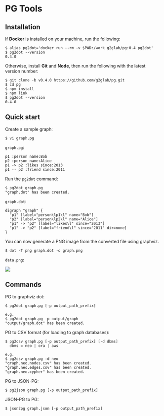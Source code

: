 # PG Tools

## Installation

If **Docker** is installed on your machine, run the following:

    $ alias pg2dot='docker run --rm -v $PWD:/work g2glab/pg:0.4 pg2dot'
    $ pg2dot --version
    0.4.0

Otherwise, install **Git** and **Node**, then run the following with the latest version number:
  
    $ git clone -b v0.4.0 https://github.com/g2glab/pg.git
    $ cd pg
    $ npm install
    $ npm link
    $ pg2dot --version
    0.4.0

## Quick start

Create a sample graph:

    $ vi graph.pg

`graph.pg`:

    p1 :person name:Bob
    p2 :person name:Alice
    p1 -> p2 :likes since:2013
    p1 -- p2 :friend since:2011

Run the `pg2dot` command:

    $ pg2dot graph.pg
    "graph.dot" has been created.

`graph.dot`:

    digraph "graph" {
      "p1" [label="person\lp1\l" name="Bob"]
      "p2" [label="person\lp2\l" name="Alice"]
      "p1" -> "p2" [label="likes\l" since="2013"]
      "p1" -> "p2" [label="friend\l" since="2011" dir=none]
    }

You can now generate a PNG image from the converted file using graphviz.

    $ dot -T png graph.dot -o graph.png

`data.png`:

![](https://user-images.githubusercontent.com/4862919/54224265-658d3380-44b6-11e9-8f24-9a0ffef9c40d.png)

## Commands

PG to graphviz dot:

    $ pg2dot graph.pg [-p output_path_prefix]

    e.g.
    $ pg2dot graph.pg -p output/graph
    "output/graph.dot" has been created.

PG to CSV format (for loading to graph databases):

    $ pg2csv graph.pg [-p output_path_prefix] [-d dbms]    
      dbms = neo | ora | aws
    
    e.g.
    $ pg2csv graph.pg -d neo
    "graph.neo.nodes.csv" has been created.
    "graph.neo.edges.csv" has been created.
    "graph.neo.cypher" has been created.

PG to JSON-PG:

    $ pg2json graph.pg [-p output_path_prefix]

JSON-PG to PG:

    $ json2pg graph.json [-p output_path_prefix]
